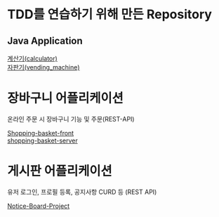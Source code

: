 # TDD를 연습하기 위해 만든 Repository

## Java Application
[계산기(calculator)](https://github.com/jk05018/java-calculator/tree/jk05018)<br>
[자판기(vending_machine)](https://github.com/jk05018/TDD/tree/main/vending_machine_tdd)<br>

# 장바구니 어플리케이션 

온라인 주문 시 장바구니 기능 및 주문(REST-API)

[Shopping-basket-front](https://github.com/jk05018/shopping-basket-front)<br>
[shopping-basket-server](https://github.com/jk05018/Shopping-basket-server)<br>


# 게시판 어플리케이션

유저 로그인, 프로필 등록, 공지사항 CURD 등 (REST API)

[Notice-Board-Project](https://github.com/jk05018/NoticeBoard)<br>
